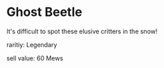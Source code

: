 # Ghost Beetle

It's difficult to spot these elusive critters in the snow!

raritiy: Legendary

sell value: 60 Mews